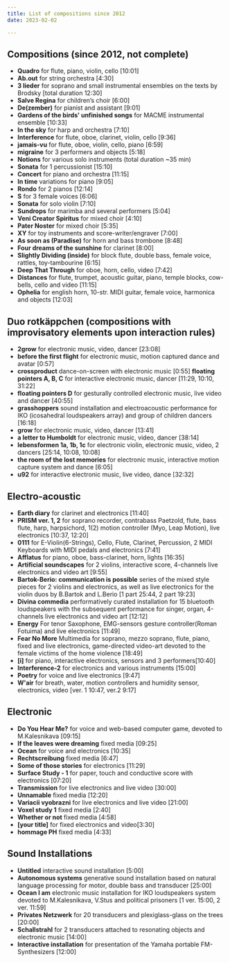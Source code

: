 ```yaml
---
title: List of compositions since 2012
date: 2023-02-02

---
```



## Compositions (since 2012, not complete)


- **Quadro** for flute, piano, violin, cello [10:01]
- **Ab.out**  for string orchestra [4:30]
- **3 lieder** for soprano and small instrumental ensembles on the texts by Brodsky [total duration 12:30]
- **Salve Regina** for children’s choir [6:00]
- **De(zember)** for pianist and assistant [9:01]
- **Gardens of the birds' unfinished songs** for MACME instrumental ensemble [10:33]
- **In the sky** for harp and orchestra  [7:10]
- **Interference** for  flute, oboe, clarinet, violin, cello [9:36]
- **jamais-vu** for flute, oboe, violin, cello, piano [6:59]
- **migraine** for 3 performers and objects [5:18]
- **Notions** for various solo instruments (total duration ~35 min)
- **Sonata** for 1 percussionist [15:10]
- **Concert** for piano and orchestra [11:15]
- **In time** variations for piano [9:05]
- **Rondo** for 2 pianos [12:14]
- **S**  for 3 female voices [6:06]
- **Sonata** for solo violin [7:10]
- **Sundrops** for marimba and several performers [5:04]
- **Veni Creator Spiritus** for mixed choir [4:10]
- **Pater Noster** for mixed choir [5:35]
- **XY** for toy instruments and score-writer/engraver [7:00]
- **As soon as (Paradise)** for horn and bass trombone [8:48]
- **Four dreams of the sunshine**  for clarinet [8:00]
- **Slightly Dividing (inside)** for block flute, double bass, female voice, rattles, toy-tambourine [6:15]
- **Deep That Through** for oboe, horn, cello, video [7:42]
- **Distances** for flute, trumpet, acoustic guitar, piano, temple blocks, cow-bells, cello and video [11:15]
- **Ophelia** for english horn, 10-str. MIDI guitar, female voice, harmonica and objects [12:03]

 
## **Duo rotkäppchen (compositions with improvisatory elements upon interaction rules)**

- **2grow**  for electronic music, video, dancer [23:08]
- **before the first flight** for electronic music, motion captured dance and avatar [0:57]
- **crossproduct** dance-on-screen with electronic music [0:55]
**floating pointers A, B, C**  for interactive electronic music, dancer [11:29, 10:10, 31:22]
- **floating pointers D**  for gesturally controlled electronic music, live video and dancer [40:55]
- **grasshoppers**  sound installation and electroacoustic performance for IKO (icosahedral loudspeakers array) and group of children dancers [16:18]
- **grow** for electronic music, video, dancer [13:41]
- **a letter to Humboldt**  for electronic music, video, dancer [38:14]
- **lebensformen  1a, 1b, 1c** for electronic violin, electronic music, video, 2 dancers [25:14, 10:08, 10:08]
- **the room of the lost memories**  for electronic music, interactive motion capture system and dance [6:05]
- **u92**  for interactive electronic music, live video, dance [32:32]
  

## **Electro-acoustic**

- **Earth diary** for clarinet and electronics [11:40]
- **PRISM  ver. 1, 2** for soprano recorder, contrabass Paetzold, flute, bass flute, harp, harpsichord, 1(2) motion controller (Myo, Leap Motion), live electronics [10:37, 12:20]
- **0111** for E-Violin(6-Strings), Cello, Flute, Clarinet, Percussion, 2 MIDI Keyboards with MIDI pedals and electronics [7:41]
- **Afflatus** for piano, oboe, bass-clarinet, horn, lights [16:35]
- **Artificial soundscapes** for 2 violins, interactive score, 4-channels live electronics and video art [9:55]
- **Bartok-Berio: communication is possible** series of the mixed style pieces for 2 violins and electronics, as well as live electronics for the violin duos by B.Bartok and L.Berio [1 part 25:44, 2 part 19:23]
- **Divina commedia** performatively curated installation for 15 bluetooth loudspeakers with the subsequent performance for singer, organ, 4-channels live electronics and video art [12:12]
- **Energy** For tenor Saxophone, EMG-sensors gesture controller(Roman Fotuima) and live electronics [11:49]
- **Fear No More** Multimedia for soprano, mezzo soprano, flute, piano, fixed and live electronics, game-directed video-art devoted to the female victims of the home violence [18:49]
- **[i]** for piano, interactive electronics, sensors and 3 performers[10:40]
- **Interference-2** for electronics and various instruments [15:00]
- **Poetry** for voice and live electronics [9:47]
- **W'air** for breath, water, motion controllers and humidity sensor, electronics, video [ver. 1 10:47, ver.2 9:17]



## **Electronic**

- **Do You Hear Me?** for voice and web-based computer game, devoted to M.Kalesnikava [09:15]
- **If the leaves were dreaming** fixed media [09:25]
- **Ocean** for voice and electronics [10:35]
- **Rechtscreibung** fixed media [6:47]
- **Some of those stories** for electronics [11:29]
- **Surface Study - 1** for paper, touch and conductive score with electronics [07:20]
- **Transmission** for live electronics and live video [30:00]
- **Unnamable** fixed media [12:20]
- **Variacii vyobrazni** for live electronics and live video [21:00]
- **Voxel study 1** fixed media [2:40]
- **Whether or not** fixed media [4:58]
- **[your title]** for fixed electronics and video[3:30]
- **hommage PH** fixed media [4:33]



## **Sound Installations**

- **Untitled** interactive sound installation [5:00]
- **Autonomous systems** generative sound installation based on natural language processing for motor, double bass and transducer [25:00]
- **Ocean I am** electronic music installation for IKO loudspeakers system devoted to M.Kalesnikava, V.Stus and political prisoners [1 ver. 15:00, 2 ver. 11:59]
- **Privates Netzwerk** for 20 transducers and plexiglass-glass on the trees [20:00]
- **Schallstrahl** for 2 transducers attached to resonating objects and electronic music [14:00]
- **Interactive installation** for presentation of the Yamaha portable FM-Synthesizers [12:00]

